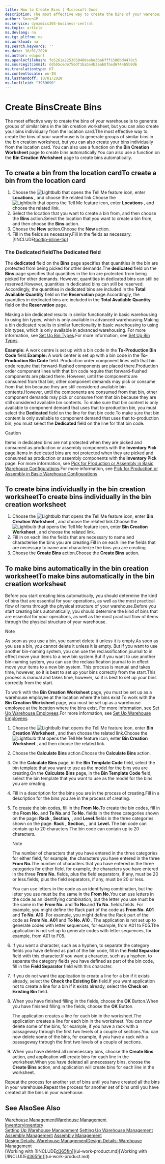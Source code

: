 ```yaml
---
title: How to Create Bins | Microsoft Docs
description: The most effective way to create the bins of your warehouse is to generate groups of similar bins in the bin creation worksheet, but you can also create your bins individually.
author: SorenGP
ms.service: dynamics365-business-central
ms.topic: article
ms.devlang: na
ms.tgt_pltfrm: na
ms.workload: na
ms.search.keywords: ''
ms.date: 10/01/2020
ms.author: edupont
ms.openlocfilehash: fe5261a2253659480aabe36a6fff1586bd4478c5
ms.sourcegitcommit: ddbb5cede750df1baba4b3eab8fbed6744b5b9d6
ms.translationtype: HT
ms.contentlocale: en-IN
ms.lasthandoff: 10/01/2020
ms.locfileid: "3959690"
---
```

# <a name="create-bins"></a><span data-ttu-id="1b309-103">Create Bins</span><span class="sxs-lookup"><span data-stu-id="1b309-103">Create Bins</span></span>
<span data-ttu-id="1b309-104">The most effective way to create the bins of your warehouse is to generate groups of similar bins in the bin creation worksheet, but you can also create your bins individually from the location card.</span><span class="sxs-lookup"><span data-stu-id="1b309-104">The most effective way to create the bins of your warehouse is to generate groups of similar bins in the bin creation worksheet, but you can also create your bins individually from the location card.</span></span> <span data-ttu-id="1b309-105">You can also use a function on the **Bin Creation Worksheet** page to create bins automatically.</span><span class="sxs-lookup"><span data-stu-id="1b309-105">You can also use a function on the **Bin Creation Worksheet** page to create bins automatically.</span></span>  

## <a name="to-create-a-bin-from-the-location-card"></a><span data-ttu-id="1b309-106">To create a bin from the location card</span><span class="sxs-lookup"><span data-stu-id="1b309-106">To create a bin from the location card</span></span>  
1.  <span data-ttu-id="1b309-107">Choose the ![Lightbulb that opens the Tell Me feature](media/ui-search/search_small.png "Tell me what you want to do") icon, enter **Locations** , and choose the related link.</span><span class="sxs-lookup"><span data-stu-id="1b309-107">Choose the ![Lightbulb that opens the Tell Me feature](media/ui-search/search_small.png "Tell me what you want to do") icon, enter **Locations** , and choose the related link.</span></span>  
2.  <span data-ttu-id="1b309-108">Select the location that you want to create a bin from, and then choose the **Bins** action.</span><span class="sxs-lookup"><span data-stu-id="1b309-108">Select the location that you want to create a bin from, and then choose the **Bins** action.</span></span>  
3. <span data-ttu-id="1b309-109">Choose the **New** action.</span><span class="sxs-lookup"><span data-stu-id="1b309-109">Choose the **New** action.</span></span>
4. <span data-ttu-id="1b309-110">Fill in the fields as necessary.</span><span class="sxs-lookup"><span data-stu-id="1b309-110">Fill in the fields as necessary.</span></span> [!INCLUDE[tooltip-inline-tip](includes/tooltip-inline-tip_md.md)]

### <a name="the-dedicated-field"></a><span data-ttu-id="1b309-111">The Dedicated field</span><span class="sxs-lookup"><span data-stu-id="1b309-111">The Dedicated field</span></span>
<span data-ttu-id="1b309-112">The **dedicated** field on the **Bins** page specifies that quantities in the bin are protected from being picked for other demands.</span><span class="sxs-lookup"><span data-stu-id="1b309-112">The **dedicated** field on the **Bins** page specifies that quantities in the bin are protected from being picked for other demands.</span></span> <span data-ttu-id="1b309-113">However, quantities in dedicated bins can still be reserved.</span><span class="sxs-lookup"><span data-stu-id="1b309-113">However, quantities in dedicated bins can still be reserved.</span></span> <span data-ttu-id="1b309-114">Accordingly, the quantities in dedicated bins are included in the **Total Available Quantity** field on the **Reservation** page.</span><span class="sxs-lookup"><span data-stu-id="1b309-114">Accordingly, the quantities in dedicated bins are included in the **Total Available Quantity** field on the **Reservation** page.</span></span>

<span data-ttu-id="1b309-115">Making a bin dedicated results in similar functionality in basic warehousing to using bin types, which is only available in advanced warehousing.</span><span class="sxs-lookup"><span data-stu-id="1b309-115">Making a bin dedicated results in similar functionality in basic warehousing to using bin types, which is only available in advanced warehousing.</span></span> <span data-ttu-id="1b309-116">For more information, see [Set Up Bin Types](warehouse-how-to-set-up-bin-types.md).</span><span class="sxs-lookup"><span data-stu-id="1b309-116">For more information, see [Set Up Bin Types](warehouse-how-to-set-up-bin-types.md).</span></span>

<span data-ttu-id="1b309-117">**Example:** A work centre is set up with a bin code in the **To-Production Bin Code** field.</span><span class="sxs-lookup"><span data-stu-id="1b309-117">**Example:** A work center is set up with a bin code in the **To-Production Bin Code** field.</span></span> <span data-ttu-id="1b309-118">Production order component lines with that bin code require that forward-flushed components are placed there.</span><span class="sxs-lookup"><span data-stu-id="1b309-118">Production order component lines with that bin code require that forward-flushed components are placed there.</span></span> <span data-ttu-id="1b309-119">However, until the components are consumed from that bin, other component demands may pick or consume from that bin because they are still considered available bin contents.</span><span class="sxs-lookup"><span data-stu-id="1b309-119">However, until the components are consumed from that bin, other component demands may pick or consume from that bin because they are still considered available bin contents.</span></span> <span data-ttu-id="1b309-120">To make sure that bin content is only available to component demand that uses that to-production bin, you must select the **Dedicated** field on the line for that bin code.</span><span class="sxs-lookup"><span data-stu-id="1b309-120">To make sure that bin content is only available to component demand that uses that to-production bin, you must select the **Dedicated** field on the line for that bin code.</span></span>

> [!Caution]
> <span data-ttu-id="1b309-121">Items in dedicated bins are not protected when they are picked and consumed as production or assembly components with the **Inventory Pick** page.</span><span class="sxs-lookup"><span data-stu-id="1b309-121">Items in dedicated bins are not protected when they are picked and consumed as production or assembly components with the **Inventory Pick** page.</span></span> <span data-ttu-id="1b309-122">For more information, see [Pick for Production or Assembly in Basic Warehouse Configurations](warehouse-how-to-pick-for-production.md).</span><span class="sxs-lookup"><span data-stu-id="1b309-122">For more information, see [Pick for Production or Assembly in Basic Warehouse Configurations](warehouse-how-to-pick-for-production.md).</span></span>

## <a name="to-create-bins-individually-in-the-bin-creation-worksheet"></a><span data-ttu-id="1b309-123">To create bins individually in the bin creation worksheet</span><span class="sxs-lookup"><span data-stu-id="1b309-123">To create bins individually in the bin creation worksheet</span></span>  
1.  <span data-ttu-id="1b309-124">Choose the ![Lightbulb that opens the Tell Me feature](media/ui-search/search_small.png "Tell me what you want to do") icon, enter **Bin Creation Worksheet** , and choose the related link.</span><span class="sxs-lookup"><span data-stu-id="1b309-124">Choose the ![Lightbulb that opens the Tell Me feature](media/ui-search/search_small.png "Tell me what you want to do") icon, enter **Bin Creation Worksheet** , and choose the related link.</span></span>  
2.  <span data-ttu-id="1b309-125">Fill in on each line the fields that are necessary to name and characterise the bins you are creating.</span><span class="sxs-lookup"><span data-stu-id="1b309-125">Fill in on each line the fields that are necessary to name and characterize the bins you are creating.</span></span>  
3.  <span data-ttu-id="1b309-126">Choose the **Create Bins** action.</span><span class="sxs-lookup"><span data-stu-id="1b309-126">Choose the **Create Bins** action.</span></span>  

## <a name="to-make-bins-automatically-in-the-bin-creation-worksheet"></a><span data-ttu-id="1b309-127">To make bins automatically in the bin creation worksheet</span><span class="sxs-lookup"><span data-stu-id="1b309-127">To make bins automatically in the bin creation worksheet</span></span>  
<span data-ttu-id="1b309-128">Before you start creating bins automatically, you should determine the kind of bins that are essential for your operations, as well as the most practical flow of items through the physical structure of your warehouse.</span><span class="sxs-lookup"><span data-stu-id="1b309-128">Before you start creating bins automatically, you should determine the kind of bins that are essential for your operations, as well as the most practical flow of items through the physical structure of your warehouse.</span></span>  

> [!NOTE]  
>  <span data-ttu-id="1b309-129">As soon as you use a bin, you cannot delete it unless it is empty.</span><span class="sxs-lookup"><span data-stu-id="1b309-129">As soon as you use a bin, you cannot delete it unless it is empty.</span></span> <span data-ttu-id="1b309-130">But if you want to use another bin-naming system, you can use the reclassification journal to in effect move your items to a new bin system.</span><span class="sxs-lookup"><span data-stu-id="1b309-130">But if you want to use another bin-naming system, you can use the reclassification journal to in effect move your items to a new bin system.</span></span> <span data-ttu-id="1b309-131">This process is manual and takes time, however, so it is best to set up your bins correctly from the start.</span><span class="sxs-lookup"><span data-stu-id="1b309-131">This process is manual and takes time, however, so it is best to set up your bins correctly from the start.</span></span>  

<span data-ttu-id="1b309-132">To work with the **Bin Creation Worksheet** page, you must be set up as a warehouse employee at the location where the bins exist.</span><span class="sxs-lookup"><span data-stu-id="1b309-132">To work with the **Bin Creation Worksheet** page, you must be set up as a warehouse employee at the location where the bins exist.</span></span> <span data-ttu-id="1b309-133">For more information, see [Set Up Warehouse Employees](warehouse-how-to-set-up-warehouse-employees.md).</span><span class="sxs-lookup"><span data-stu-id="1b309-133">For more information, see [Set Up Warehouse Employees](warehouse-how-to-set-up-warehouse-employees.md).</span></span>    

1.  <span data-ttu-id="1b309-134">Choose the ![Lightbulb that opens the Tell Me feature](media/ui-search/search_small.png "Tell me what you want to do") icon, enter **Bin Creation Worksheet** , and then choose the related link.</span><span class="sxs-lookup"><span data-stu-id="1b309-134">Choose the ![Lightbulb that opens the Tell Me feature](media/ui-search/search_small.png "Tell me what you want to do") icon, enter **Bin Creation Worksheet** , and then choose the related link.</span></span>  
2.  <span data-ttu-id="1b309-135">Choose the **Calculate Bins** action.</span><span class="sxs-lookup"><span data-stu-id="1b309-135">Choose the **Calculate Bins** action.</span></span>
3. <span data-ttu-id="1b309-136">On the **Calculate Bins** page, in the **Bin Template Code** field, select the bin template that you want to use as the model for the bins you are creating.</span><span class="sxs-lookup"><span data-stu-id="1b309-136">On the **Calculate Bins** page, in the **Bin Template Code** field, select the bin template that you want to use as the model for the bins you are creating.</span></span>
4.  <span data-ttu-id="1b309-137">Fill in a description for the bins you are in the process of creating.</span><span class="sxs-lookup"><span data-stu-id="1b309-137">Fill in a description for the bins you are in the process of creating.</span></span>  
5.  <span data-ttu-id="1b309-138">To create the bin codes, fill in the **From No.**</span><span class="sxs-lookup"><span data-stu-id="1b309-138">To create the bin codes, fill in the **From No.**</span></span> <span data-ttu-id="1b309-139">and **To No.**</span><span class="sxs-lookup"><span data-stu-id="1b309-139">and **To No.**</span></span> <span data-ttu-id="1b309-140">fields in the three categories shown on the page: **Rack** , **Section,** , and **Level.**</span><span class="sxs-lookup"><span data-stu-id="1b309-140">fields in the three categories shown on the page: **Rack** , **Section,** , and **Level.**</span></span> <span data-ttu-id="1b309-141">The bin code can contain up to 20 characters.</span><span class="sxs-lookup"><span data-stu-id="1b309-141">The bin code can contain up to 20 characters.</span></span>  

    > [!NOTE]  
    >  <span data-ttu-id="1b309-142">The number of characters that you have entered in the three categories for either field, for example, the characters you have entered in the three **From No.**</span><span class="sxs-lookup"><span data-stu-id="1b309-142">The number of characters that you have entered in the three categories for either field, for example, the characters you have entered in the three **From No.**</span></span> <span data-ttu-id="1b309-143">fields, plus the field separators, if any, must be 20 or less.</span><span class="sxs-lookup"><span data-stu-id="1b309-143">fields, plus the field separators, if any, must be 20 or less.</span></span>  

     <span data-ttu-id="1b309-144">You can use letters in the code as an identifying combination, but the letter you use must be the same in the **From No.**</span><span class="sxs-lookup"><span data-stu-id="1b309-144">You can use letters in the code as an identifying combination, but the letter you use must be the same in the **From No.**</span></span> <span data-ttu-id="1b309-145">and **To No.**</span><span class="sxs-lookup"><span data-stu-id="1b309-145">and **To No.**</span></span> <span data-ttu-id="1b309-146">fields.</span><span class="sxs-lookup"><span data-stu-id="1b309-146">fields.</span></span> <span data-ttu-id="1b309-147">For example, you might define the Rack part of the code as **From No. A01** and **To No. A10** .</span><span class="sxs-lookup"><span data-stu-id="1b309-147">For example, you might define the Rack part of the code as **From No. A01** and **To No. A10** .</span></span> <span data-ttu-id="1b309-148">The application is not set up to generate codes with letter sequences, for example, from A01 to F05.</span><span class="sxs-lookup"><span data-stu-id="1b309-148">The application is not set up to generate codes with letter sequences, for example, from A01 to F05.</span></span>  

6.  <span data-ttu-id="1b309-149">If you want a character, such as a hyphen, to separate the category fields you have defined as part of the bin code, fill in the **Field Separator** field with this character.</span><span class="sxs-lookup"><span data-stu-id="1b309-149">If you want a character, such as a hyphen, to separate the category fields you have defined as part of the bin code, fill in the **Field Separator** field with this character.</span></span>  
7.  <span data-ttu-id="1b309-150">If you do not want the application to create a line for a bin if it exists already, select the **Check the Existing Bin** field.</span><span class="sxs-lookup"><span data-stu-id="1b309-150">If you want application not to create a line for a bin if it exists already, select the **Check on Existing Bin** field.</span></span>  
8. <span data-ttu-id="1b309-151">When you have finished filling in the fields, choose the **OK** Button.</span><span class="sxs-lookup"><span data-stu-id="1b309-151">When you have finished filling in the fields, choose the **OK** Button.</span></span>

    <span data-ttu-id="1b309-152">The application creates a line for each bin in the worksheet.</span><span class="sxs-lookup"><span data-stu-id="1b309-152">The application creates a line for each bin in the worksheet.</span></span> <span data-ttu-id="1b309-153">You can now delete some of the bins, for example, if you have a rack with a passageway through the first two levels of a couple of sections.</span><span class="sxs-lookup"><span data-stu-id="1b309-153">You can now delete some of the bins, for example, if you have a rack with a passageway through the first two levels of a couple of sections.</span></span>  

9. <span data-ttu-id="1b309-154">When you have deleted all unnecessary bins, choose the **Create Bins** action, and application will create bins for each line in the worksheet.</span><span class="sxs-lookup"><span data-stu-id="1b309-154">When you have deleted all unnecessary bins, choose the **Create Bins** action, and application will create bins for each line in the worksheet.</span></span>  

<span data-ttu-id="1b309-155">Repeat the process for another set of bins until you have created all the bins in your warehouse.</span><span class="sxs-lookup"><span data-stu-id="1b309-155">Repeat the process for another set of bins until you have created all the bins in your warehouse.</span></span>  

## <a name="see-also"></a><span data-ttu-id="1b309-156">See Also</span><span class="sxs-lookup"><span data-stu-id="1b309-156">See Also</span></span>  
[<span data-ttu-id="1b309-157">Warehouse Management</span><span class="sxs-lookup"><span data-stu-id="1b309-157">Warehouse Management</span></span>](warehouse-manage-warehouse.md)  
[<span data-ttu-id="1b309-158">Inventory</span><span class="sxs-lookup"><span data-stu-id="1b309-158">Inventory</span></span>](inventory-manage-inventory.md)  
<span data-ttu-id="1b309-159">[Setting Up Warehouse Management](warehouse-setup-warehouse.md)   </span><span class="sxs-lookup"><span data-stu-id="1b309-159">[Setting Up Warehouse Management](warehouse-setup-warehouse.md)   </span></span>  
<span data-ttu-id="1b309-160">[Assembly Management](assembly-assemble-items.md)  </span><span class="sxs-lookup"><span data-stu-id="1b309-160">[Assembly Management](assembly-assemble-items.md)  </span></span>  
[<span data-ttu-id="1b309-161">Design Details: Warehouse Management</span><span class="sxs-lookup"><span data-stu-id="1b309-161">Design Details: Warehouse Management</span></span>](design-details-warehouse-management.md)  
<span data-ttu-id="1b309-162">[Working with [!INCLUDE[d365fin](includes/d365fin_md.md)]](ui-work-product.md)</span><span class="sxs-lookup"><span data-stu-id="1b309-162">[Working with [!INCLUDE[d365fin](includes/d365fin_md.md)]](ui-work-product.md)</span></span>
